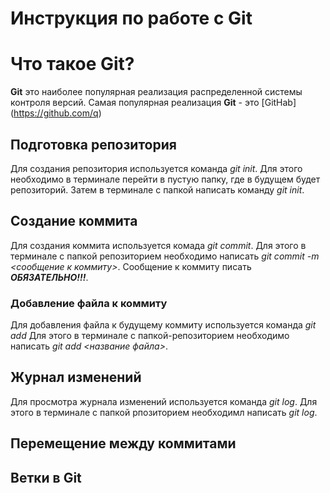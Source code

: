 # Инструкция по работе с Git

# Что такое Git?
**Git** это наиболее популярная реализация распределенной системы контроля версий. Самая популярная реализация **Git** - это [GitHab] (https://github.com/q)

## Подготовка репозитория
Для создания репозитория используется команда *git init*. Для этого необходимо в терминале перейти в пустую папку, где в будущем будет репозиторий. Затем в терминале с папкой написать команду *git init*.

## Создание коммита
Для создания коммита используется комада *git commit*. Для этого в терминале с папкой репозиторием необходимо написать *git commit -m  <сообщение к коммиту>*. Сообщение к коммиту писать ***ОБЯЗАТЕЛЬНО!!!***.

### Добавление файла к коммиту
Для добавления файла к будущему коммиту используется команда *git add* Для этого в терминале с папкой-репозиторием необходимо написать *git add <название файла>*.

## Журнал изменений
Для просмотра журнала изменений используется команда *git log*. Для этого в терминале с папкой рпозиторием необходимл написать *git log*.

## Перемещение между коммитами

## Ветки в Git